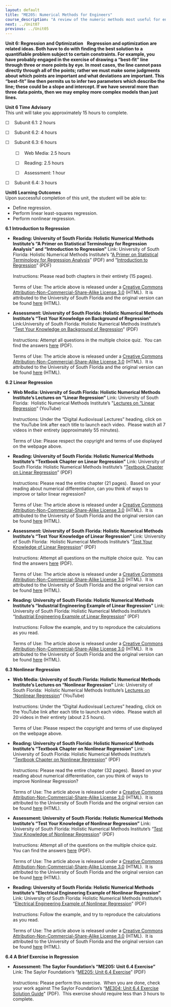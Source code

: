 ```yaml
---
layout: default
title: "ME205: Numerical Methods for Engineers"
course_description: "A review of the numeric methods most useful for engineers, with particular emphasis on numbers and binary systems, numerical differentiation, linear algebra, solving non-linear systems, regression and optimization, ordinary differential equations, and fourier and finite element methods."
next: ../Unit07
previous: ../Unit05
---
```

**Unit 6: Regression and Optimization** <span id="6"></span> 
**Regression and optimization are related ideas. Both have to do with
finding the best solution to a quantifiable problem subject to certain
constraints. For example, you have probably engaged in the exercise of
drawing a “best-fit” line through three or more points by eye. In most
cases, the line cannot pass directly through all of the points; rather
we must make some judgments about which points are important and what
deviations are important. This “best-fit” line then permits us to infer
two parameters which describe the line; these could be a slope and
intercept. If we have several more than three data points, then we may
employ more complex models than just lines.**

**Unit 6 Time Advisory**  
This unit will take you approximately 15 hours to complete.  
  
 ☐    Subunit 6.1: 2 hours  
  
 ☐    Subunit 6.2: 4 hours  
  
 ☐    Subunit 6.3: 6 hours  
    
         ☐    Web Media: 2.5 hours  
  
         ☐    Reading: 2.5 hours  
  
         ☐    Assessment: 1 hour  
  
 ☐    Subunit 6.4: 3 hours

**Unit6 Learning Outcomes**  
Upon successful completion of this unit, the student will be able to:  
  
-   Define regression.
-   Perform linear least-squares regression.
-   Perform nonlinear regression.

**6.1 Introduction to Regression** <span id="6.1"></span> 
-   **Reading: University of South Florida: Holistic Numerical Methods
    Institute’s “A Primer on Statistical Terminology for Regression
    Analysis” and “Introduction to Regression”**
    Link: University of South Florida: Holistic Numerical Methods
    Institute’s “[A Primer on Statistical Terminology for Regression
    Analysis](http://www.saylor.org/site/wp-content/uploads/2011/11/ME205-6.1-TEXT1.pdf)”
    (PDF) and “[Introduction to
    Regression](http://www.saylor.org/site/wp-content/uploads/2011/11/ME205-6.1-TEXT2.pdf)”
    (PDF)  
        
     Instructions: Please read both chapters in their entirety (15
    pages).  
        
     Terms of Use: The article above is released under a [Creative
    Commons Attribution-Non-Commercial-Share-Alike License
    3.0](http://creativecommons.org/licenses/by-nc-sa/3.0/) (HTML).  It
    is attributed to the University of South Florida and the original
    version can be found [here](http://numericalmethods.eng.usf.edu/)
    (HTML).

-   **Assessment: University of South Florida: Holistic Numerical
    Methods Institute’s “Test Your Knowledge on Background of
    Regression”**
    Link:University of South Florida: Holistic Numerical Methods
    Institute’s “[Test Your Knowledge on Background of
    Regression](http://www.saylor.org/site/wp-content/uploads/2011/11/ME205-6.1-ASSESSMENT.pdf)”
    (PDF)  
        
     Instructions: Attempt all questions in the multiple choice quiz. 
    You can find the answers
    [here](http://www.saylor.org/site/wp-content/uploads/2011/11/ME205-6.1-ASSESSMENTANSWERS.pdf)
    (PDF).  
        
     Terms of Use: The article above is released under a [Creative
    Commons Attribution-Non-Commercial-Share-Alike License
    3.0](http://creativecommons.org/licenses/by-nc-sa/3.0/) (HTML).  It
    is attributed to the University of South Florida and the original
    version can be found [here](http://numericalmethods.eng.usf.edu/)
    (HTML).

**6.2 Linear Regression** <span id="6.2"></span> 
-   **Web Media: University of South Florida: Holistic Numerical Methods
    Institute’s Lectures on “Linear Regression”**
    Link: University of South Florida:  Holistic Numerical Methods
    Institute’s "[Lectures on “Linear
    Regression](http://numericalmethods.eng.usf.edu/topics/linear_regression.html)”
    (YouTube)  
        
     Instructions: Under the “Digital Audiovisual Lectures” heading,
    click on the YouTube link after each title to launch each video. 
    Please watch all 7 videos in their entirety (approximately 55
    minutes).  
        
     Terms of Use: Please respect the copyright and terms of use
    displayed on the webpage above.

-   **Reading: University of South Florida: Holistic Numerical Methods
    Institute’s “Textbook Chapter on Linear Regression”**
    Link: University of South Florida: Holistic Numerical Methods
    Institute’s “[Textbook Chapter on Linear
    Regression](http://www.saylor.org/site/wp-content/uploads/2011/11/ME205-6.2-TEXT.pdf)”
    (PDF)  
        
     Instructions: Please read the entire chapter (21 pages).  Based on
    your reading about numerical differentiation, can you think of ways
    to improve or tailor linear regression?  
        
     Terms of Use: The article above is released under a [Creative
    Commons Attribution-Non-Commercial-Share-Alike License
    3.0](http://creativecommons.org/licenses/by-nc-sa/3.0/) (HTML).  It
    is attributed to the University of South Florida and the original
    version can be found [here](http://numericalmethods.eng.usf.edu/)
    (HTML).

-   **Assessment: University of South Florida: Holistic Numerical
    Methods Institute’s “Test Your Knowledge of Linear Regression”**
    Link: University of South Florida:  Holistic Numerical Methods
    Institute’s “[Test Your Knowledge of Linear
    Regression](http://www.saylor.org/site/wp-content/uploads/2011/11/ME205-6.2-ASSESSMENT.pdf)”
    (PDF)  
        
     Instructions: Attempt all questions on the multiple choice quiz. 
    You can find the answers
    [here](http://www.saylor.org/site/wp-content/uploads/2011/11/ME205-6.2-ASSESSMENTANSWERS.pdf)
    (PDF).  
        
     Terms of Use: The article above is released under a [Creative
    Commons Attribution-Non-Commercial-Share-Alike License
    3.0](http://creativecommons.org/licenses/by-nc-sa/3.0/) (HTML).  It
    is attributed to the University of South Florida and the original
    version can be found [here](http://numericalmethods.eng.usf.edu/)
    (HTML).

-   **Reading: University of South Florida: Holistic Numerical Methods
    Institute’s “Industrial Engineering Example of Linear Regression”**
    Link: University of South Florida: Holistic Numerical Methods
    Institute’s “[Industrial Engineering Example of Linear
    Regression](http://www.saylor.org/site/wp-content/uploads/2011/11/ME205-6.2-TEXT2EXAMPLE.pdf)”
    (PDF)  
        
     Instructions: Follow the example, and try to reproduce the
    calculations as you read.  
        
     Terms of Use: The article above is released under a [Creative
    Commons Attribution-Non-Commercial-Share-Alike License
    3.0](http://creativecommons.org/licenses/by-nc-sa/3.0/) (HTML).  It
    is attributed to the University of South Florida and the original
    version can be found [here](http://numericalmethods.eng.usf.edu/)
    (HTML).

**6.3 Nonlinear Regression** <span id="6.3"></span> 
-   **Web Media: University of South Florida: Holistic Numerical Methods
    Institute’s Lectures on “Nonlinear Regression”**
    Link: University of South Florida:  Holistic Numerical Methods
    Institute’s [Lectures on “Nonlinear
    Regression](http://numericalmethods.eng.usf.edu/topics/nonlinear_regression.html)”
    (YouTube)  
        
     Instructions: Under the “Digital Audiovisual Lectures” heading,
    click on the YouTube link after each title to launch each video.
     Please watch all 20 videos in their entirety (about 2.5 hours).  
        
     Terms of Use: Please respect the copyright and terms of use
    displayed on the webpage above.

-   **Reading: University of South Florida: Holistic Numerical Methods
    Institute’s “Textbook Chapter on Nonlinear Regression”**
    Link: University of South Florida: Holistic Numerical Methods
    Institute’s “[Textbook Chapter on Nonlinear
    Regression](http://www.saylor.org/site/wp-content/uploads/2011/11/ME205-6.3-TEXT.pdf)”
    (PDF)  
        
     Instructions: Please read the entire chapter (32 pages).  Based on
    your reading about numerical differentiation, can you think of ways
    to improve Nonlinear Regression?  
        
     Terms of Use: The article above is released under a [Creative
    Commons Attribution-Non-Commercial-Share-Alike License
    3.0](http://creativecommons.org/licenses/by-nc-sa/3.0/) (HTML).  It
    is attributed to the University of South Florida and the original
    version can be found [here](http://numericalmethods.eng.usf.edu/)
    (HTML).

-   **Assessment: University of South Florida: Holistic Numerical
    Methods Institute’s “Test Your Knowledge of Nonlinear Regression”**
    Link: University of South Florida: Holistic Numerical Methods
    Institute’s “[Test Your Knowledge of Nonlinear
    Regression](http://www.saylor.org/site/wp-content/uploads/2011/11/ME205-6.3-ASSESSMENT.pdf)”
    (PDF)  
        
     Instructions: Attempt all of the questions on the multiple choice
    quiz.  You can find the answers
    [here](http://www.saylor.org/site/wp-content/uploads/2011/11/ME205-6.3-ASSESSMENTANSWERS.pdf)
    (PDF).  
        
     Terms of Use: The article above is released under a [Creative
    Commons Attribution-Non-Commercial-Share-Alike License
    3.0](http://creativecommons.org/licenses/by-nc-sa/3.0/) (HTML).  It
    is attributed to the University of South Florida and the original
    version can be found [here](http://numericalmethods.eng.usf.edu/)
    (HTML).

-   **Reading: University of South Florida: Holistic Numerical Methods
    Institute’s “Electrical Engineering Example of Nonlinear
    Regression”**
    Link: University of South Florida: Holistic Numerical Methods
    Institute’s “[Electrical Engineering Example of Nonlinear
    Regression](http://www.saylor.org/site/wp-content/uploads/2011/11/ME205-6.3-TEXT2EXAMPLE.pdf)”
    (PDF)  
        
     Instructions: Follow the example, and try to reproduce the
    calculations as you read.  
        
     Terms of Use: The article above is released under a [Creative
    Commons Attribution-Non-Commercial-Share-Alike License
    3.0](http://creativecommons.org/licenses/by-nc-sa/3.0/) (HTML).  It
    is attributed to the University of South Florida and the original
    version can be found [here](http://numericalmethods.eng.usf.edu/)
    (HTML).

**6.4 A Brief Exercise in Regression** <span id="6.4"></span> 
-   **Assessment: The Saylor Foundation’s “ME205: Unit 6.4 Exercise”**
    Link: The Saylor Foundation’s “[ME205: Unit 6.4
    Exercise](http://www.saylor.org/site/wp-content/uploads/2011/10/ME205-Subunit-6.4-Assignment-FINAL.pdf)”
    (PDF)  
        
     Instructions: Please perform this exercise.  When you are done,
    check your work against The Saylor Foundation’s “[ME304: Unit 6.4
    Exercise Solution
    Guide](http://www.saylor.org/site/wp-content/uploads/2011/10/ME205-Subunit-6.4-Answer-Key-FINAL.pdf)"
    (PDF).  This exercise should require less than 3 hours to complete.


